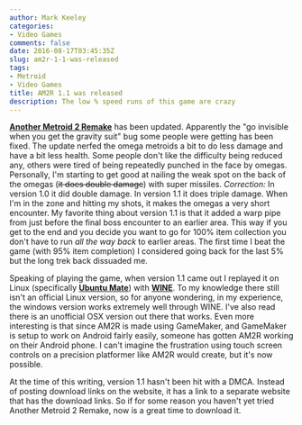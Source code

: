 ```yaml
---
author: Mark Keeley
categories:
- Video Games
comments: false
date: 2016-08-17T03:45:35Z
slug: am2r-1-1-was-released
tags:
- Metroid
- Video Games
title: AM2R 1.1 was released
description: The low % speed runs of this game are crazy
---
```


**[Another Metroid 2 Remake](http://metroid2remake.blogspot.com/ "Have I mentioned how good this game is? Because it is sooo good!")** has been updated. Apparently the "go invisible when you get the gravity suit" bug some people were getting has been fixed. The update nerfed the omega metroids a bit to do less damage and have a bit less health. Some people don't like the difficulty being reduced any, others were tired of being repeatedly punched in the face by omegas. Personally, I'm starting to get good at nailing the weak spot on the back of the omegas (~~it does double damage~~) with super missiles. *Correction:* In version 1.0 it did double damage. In version 1.1 it does triple damage. When I'm in the zone and hitting my shots, it makes the omegas a very short encounter. My favorite thing about version 1.1 is that it added a warp pipe from just before the final boss encounter to an earlier area. This way if you get to the end and you decide you want to go for 100% item collection you don't have to run _all the way back_ to earlier areas. The first time I beat the game (with 95% item completion) I considered going back for the last 5% but the long trek back dissuaded me.

<!--more-->

Speaking of playing the game, when version 1.1 came out I replayed it on Linux (specifically **[Ubuntu Mate](https://ubuntu-mate.org/)**) with **[WINE](https://www.winehq.org/)**. To my knowledge there still isn't an official Linux version, so for anyone wondering, in my experience, the windows version works extremely well through WINE. I've also read there is an unofficial OSX version out there that works. Even more interesting is that since AM2R is made using GameMaker, and GameMaker is setup to work on Android fairly easily, someone has gotten AM2R working on their Android phone. I can't imagine the frustration using touch screen controls on a precision platformer like AM2R would create, but it's now possible.

At the time of this writing, version 1.1 hasn't been hit with a DMCA. Instead of posting download links on the website, it has a link to a separate website that has the download links. So if for some reason you haven't yet tried Another Metroid 2 Remake, now is a great time to download it.
